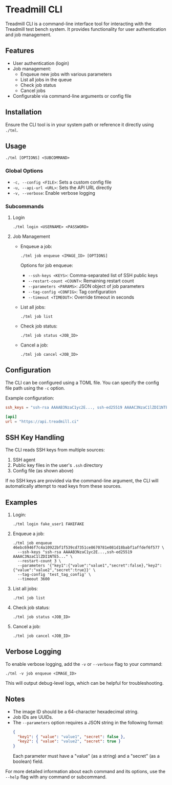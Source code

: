 # Treadmill CLI

Treadmill CLI is a command-line interface tool for interacting with the Treadmill test bench system. It provides functionality for user authentication and job management.

## Features

- User authentication (login)
- Job management:
  - Enqueue new jobs with various parameters
  - List all jobs in the queue
  - Check job status
  - Cancel jobs
- Configurable via command-line arguments or config file

## Installation

Ensure the CLI tool is in your system path or reference it directly using `./tml`.

## Usage

```
./tml [OPTIONS] <SUBCOMMAND>
```

### Global Options

- `-c, --config <FILE>`: Sets a custom config file
- `-u, --api-url <URL>`: Sets the API URL directly
- `-v, --verbose`: Enable verbose logging

### Subcommands

1. Login

   ```
   ./tml login <USERNAME> <PASSWORD>
   ```

2. Job Management

   - Enqueue a job:

     ```
     ./tml job enqueue <IMAGE_ID> [OPTIONS]
     ```

     Options for job enqueue:

     - `--ssh-keys <KEYS>`: Comma-separated list of SSH public keys
     - `--restart-count <COUNT>`: Remaining restart count
     - `--parameters <PARAMS>`: JSON object of job parameters
     - `--tag-config <CONFIG>`: Tag configuration
     - `--timeout <TIMEOUT>`: Override timeout in seconds

   - List all jobs:

     ```
     ./tml job list
     ```

   - Check job status:

     ```
     ./tml job status <JOB_ID>
     ```

   - Cancel a job:
     ```
     ./tml job cancel <JOB_ID>
     ```

## Configuration

The CLI can be configured using a TOML file. You can specify the config file path using the `-c` option.

Example configuration:

```toml
ssh_keys = "ssh-rsa AAAAB3NzaC1yc2E..., ssh-ed25519 AAAAC3NzaC1lZDI1NTE5..."

[api]
url = "https://api.treadmill.ci"
```

## SSH Key Handling

The CLI reads SSH keys from multiple sources:

1. SSH agent
2. Public key files in the user's `.ssh` directory
3. Config file (as shown above)

If no SSH keys are provided via the command-line argument, the CLI will automatically attempt to read keys from these sources.

## Examples

1. Login:

   ```
   ./tml login fake_user1 FAKEFAKE
   ```

2. Enqueue a job:

   ```
   ./tml job enqueue 46ebc6946f7c4a10922bf1f539cd7351ce8670781e081d18babf1affdef6f577 \
     --ssh-keys "ssh-rsa AAAAB3NzaC1yc2E...,ssh-ed25519 AAAAC3NzaC1lZDI1NTE5..." \
     --restart-count 3 \
     --parameters '{"key1":{"value":"value1","secret":false},"key2":{"value":"value2","secret":true}}' \
     --tag-config 'test_tag_config' \
     --timeout 3600
   ```

3. List all jobs:

   ```
   ./tml job list
   ```

4. Check job status:

   ```
   ./tml job status <JOB_ID>
   ```

5. Cancel a job:
   ```
   ./tml job cancel <JOB_ID>
   ```

## Verbose Logging

To enable verbose logging, add the `-v` or `--verbose` flag to your command:

```
./tml -v job enqueue <IMAGE_ID>
```

This will output debug-level logs, which can be helpful for troubleshooting.

## Notes

- The image ID should be a 64-character hexadecimal string.
- Job IDs are UUIDs.
- The `--parameters` option requires a JSON string in the following format:
  ```json
  {
    "key1": { "value": "value1", "secret": false },
    "key2": { "value": "value2", "secret": true }
  }
  ```
  Each parameter must have a "value" (as a string) and a "secret" (as a boolean) field.

For more detailed information about each command and its options, use the `--help` flag with any command or subcommand.
